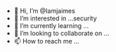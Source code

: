 - 👋 Hi, I’m @Iamjaimes
- 👀 I’m interested in ...security
- 🌱 I’m currently learning ...
- 💞️ I’m looking to collaborate on ...
- 📫 How to reach me ...

<!---
Iamjaimes/Iamjaimes is a ✨ special ✨ repository because its `README.md` (this file) appears on your GitHub profile.
You can click the Preview link to take a look at your changes.
--->
